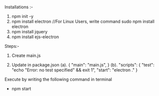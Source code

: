 Installations :- 
1. npm init -y
2. npm install electron
//For Linux Users, write command sudo npm install electron
3. npm install jquery
4. npm install ejs-electron

Steps:-
1. Create main.js

2. Update in package.json
(a).
{
    "main": "main.js",
}
(b).
"scripts": {
    "test": "echo \"Error: no test specified\" && exit 1",
    "start": "electron ."
}

Execute by writing the following command in terminal
* npm start